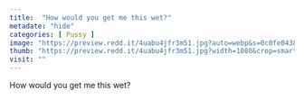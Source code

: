 ```yaml
---
title:  "How would you get me this wet?"
metadate: "hide"
categories: [ Pussy ]
image: "https://preview.redd.it/4uabu4jfr3m51.jpg?auto=webp&s=0c0fe043816fccc4100b20fb4c114159047a645a"
thumb: "https://preview.redd.it/4uabu4jfr3m51.jpg?width=1080&crop=smart&auto=webp&s=926571f36c6ef461fdc4b4df66d34e680a93354e"
visit: ""
---
```

How would you get me this wet?
